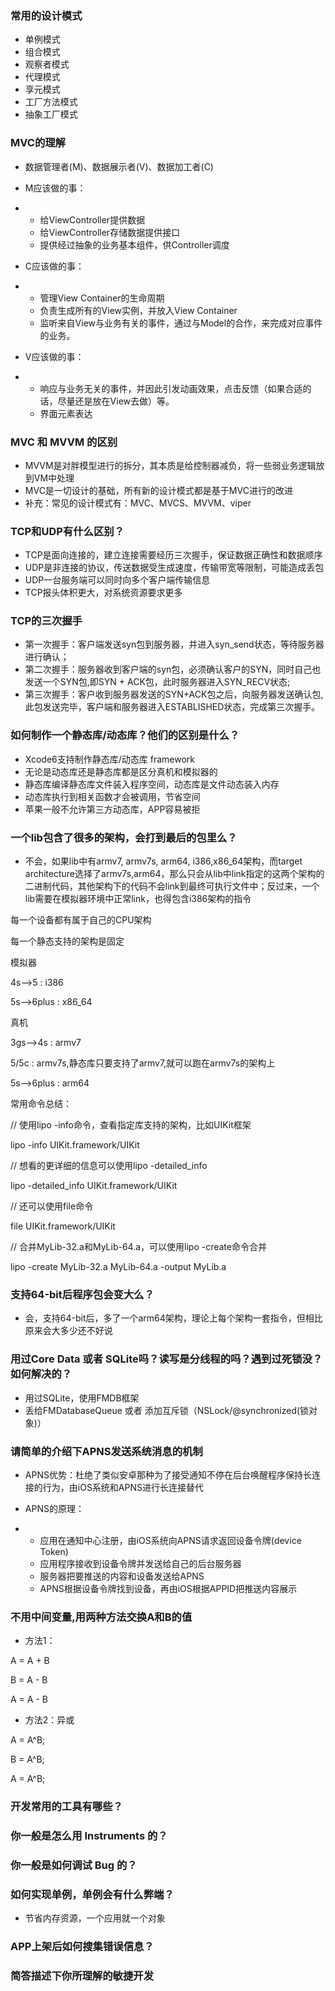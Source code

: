 ### 常用的设计模式

- 单例模式
- 组合模式
- 观察者模式
- 代理模式
- 享元模式
- 工厂方法模式
- 抽象工厂模式

### MVC的理解

- 数据管理者(M)、数据展示者(V)、数据加工者(C)
- M应该做的事：

- - 给ViewController提供数据
  - 给ViewController存储数据提供接口
  - 提供经过抽象的业务基本组件，供Controller调度

- C应该做的事：

- - 管理View Container的生命周期
  - 负责生成所有的View实例，并放入View Container
  - 监听来自View与业务有关的事件，通过与Model的合作，来完成对应事件的业务。

- V应该做的事：

- - 响应与业务无关的事件，并因此引发动画效果，点击反馈（如果合适的话，尽量还是放在View去做）等。
  - 界面元素表达

### MVC 和 MVVM 的区别

- MVVM是对胖模型进行的拆分，其本质是给控制器减负，将一些弱业务逻辑放到VM中处理
- MVC是一切设计的基础，所有新的设计模式都是基于MVC进行的改进
- 补充：常见的设计模式有：MVC、MVCS、MVVM、viper

### TCP和UDP有什么区别？

- TCP是面向连接的，建立连接需要经历三次握手，保证数据正确性和数据顺序
- UDP是非连接的协议，传送数据受生成速度，传输带宽等限制，可能造成丢包
- UDP一台服务端可以同时向多个客户端传输信息
- TCP报头体积更大，对系统资源要求更多

### TCP的三次握手

- 第一次握手：客户端发送syn包到服务器，并进入syn_send状态，等待服务器进行确认；
- 第二次握手：服务器收到客户端的syn包，必须确认客户的SYN，同时自己也发送一个SYN包,即SYN + ACK包，此时服务器进入SYN_RECV状态;
- 第三次握手：客户收到服务器发送的SYN+ACK包之后，向服务器发送确认包,此包发送完毕，客户端和服务器进入ESTABLISHED状态，完成第三次握手。

### 如何制作一个静态库/动态库？他们的区别是什么？

- Xcode6支持制作静态库/动态库 framework
- 无论是动态库还是静态库都是区分真机和模拟器的
- 静态库编译静态库文件装入程序空间，动态库是文件动态装入内存
- 动态库执行到相关函数才会被调用，节省空间
- 苹果一般不允许第三方动态库，APP容易被拒

###  一个lib包含了很多的架构，会打到最后的包里么？

- 不会，如果lib中有armv7, armv7s, arm64, i386,x86_64架构，而target architecture选择了armv7s,arm64，那么只会从lib中link指定的这两个架构的二进制代码，其他架构下的代码不会link到最终可执行文件中；反过来，一个lib需要在模拟器环境中正常link，也得包含i386架构的指令

每一个设备都有属于自己的CPU架构

每一个静态支持的架构是固定

模拟器

4s-->5 : i386

5s-->6plus : x86_64

真机

3gs-->4s : armv7

5/5c : armv7s,静态库只要支持了armv7,就可以跑在armv7s的架构上

5s-->6plus : arm64

常用命令总结：

// 使用lipo -info命令，查看指定库支持的架构，比如UIKit框架

lipo -info UIKit.framework/UIKit

// 想看的更详细的信息可以使用lipo -detailed_info

lipo -detailed_info UIKit.framework/UIKit

// 还可以使用file命令

file UIKit.framework/UIKit

// 合并MyLib-32.a和MyLib-64.a，可以使用lipo -create命令合并

lipo -create MyLib-32.a MyLib-64.a -output MyLib.a

### 支持64-bit后程序包会变大么？

- 会，支持64-bit后，多了一个arm64架构，理论上每个架构一套指令，但相比原来会大多少还不好说

### 用过Core Data 或者 SQLite吗？读写是分线程的吗？遇到过死锁没？如何解决的？

- 用过SQLite，使用FMDB框架
- 丢给FMDatabaseQueue 或者 添加互斥锁（NSLock/@synchronized(锁对象)）

### 请简单的介绍下APNS发送系统消息的机制

- APNS优势：杜绝了类似安卓那种为了接受通知不停在后台唤醒程序保持长连接的行为，由iOS系统和APNS进行长连接替代
- APNS的原理：

- - 应用在通知中心注册，由iOS系统向APNS请求返回设备令牌(device Token)
  - 应用程序接收到设备令牌并发送给自己的后台服务器
  - 服务器把要推送的内容和设备发送给APNS
  - APNS根据设备令牌找到设备，再由iOS根据APPID把推送内容展示

### 不用中间变量,用两种方法交换A和B的值

- 方法1：

A = A + B

B = A - B

A = A - B

- 方法2：异或

A = A^B;

B = A^B;

A = A^B;

### 开发常用的工具有哪些？

### 你一般是怎么用 Instruments 的？

### 你一般是如何调试 Bug 的？

### 如何实现单例，单例会有什么弊端？

- 节省内存资源，一个应用就一个对象

### APP上架后如何搜集错误信息？

### 简答描述下你所理解的敏捷开发

